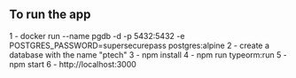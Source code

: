 ## To run the app

1 - docker run --name pgdb -d -p 5432:5432 -e POSTGRES_PASSWORD=supersecurepass postgres:alpine
2 - create a database with the name "ptech"
3 - npm install
4 - npm run typeorm:run
5 - npm start
6 - http://localhost:3000